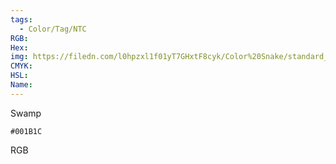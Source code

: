 ```yaml
---
tags:
  - Color/Tag/NTC
RGB:
Hex:
img: https://filedn.com/l0hpzxl1f01yT7GHxtF8cyk/Color%20Snake/standard_csv_to_svg//001B1C.svg
CMYK:
HSL:
Name:
---
```

Swamp
```palette
#001B1C
```
RGB
